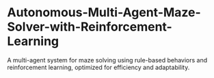 # Autonomous-Multi-Agent-Maze-Solver-with-Reinforcement-Learning
A multi-agent system for maze solving using rule-based behaviors and reinforcement learning, optimized for efficiency and adaptability.
